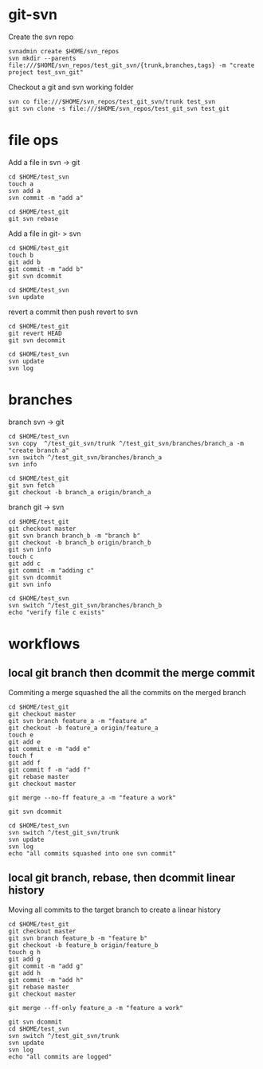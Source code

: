 # git-svn 

Create the svn repo
```
svnadmin create $HOME/svn_repos
svn mkdir --parents file:///$HOME/svn_repos/test_git_svn/{trunk,branches,tags} -m "create project test_svn_git"
```

Checkout a git and svn working folder
```
svn co file:///$HOME/svn_repos/test_git_svn/trunk test_svn
git svn clone -s file:///$HOME/svn_repos/test_git_svn test_git
```

# file ops
Add a file in svn -> git
```
cd $HOME/test_svn
touch a
svn add a
svn commit -m "add a"

cd $HOME/test_git
git svn rebase
```

Add a file in git- > svn
```
cd $HOME/test_git
touch b
git add b 
git commit -m "add b"
git svn dcommit 

cd $HOME/test_svn
svn update
```

revert a commit then push revert to svn
```
cd $HOME/test_git
git revert HEAD 
git svn decommit

cd $HOME/test_svn
svn update
svn log
```


# branches
branch svn -> git
```
cd $HOME/test_svn
svn copy  ^/test_git_svn/trunk ^/test_git_svn/branches/branch_a -m "create branch a"
svn switch ^/test_git_svn/branches/branch_a
svn info

cd $HOME/test_git
git svn fetch
git checkout -b branch_a origin/branch_a
```

branch git -> svn
```
cd $HOME/test_git
git checkout master
git svn branch branch_b -m "branch b"
git checkout -b branch_b origin/branch_b
git svn info
touch c
git add c 
git commit -m "adding c"
git svn dcommit
git svn info

cd $HOME/test_svn
svn switch ^/test_git_svn/branches/branch_b
echo "verify file c exists"
```

# workflows

## local git branch  then dcommit the merge commit 
Commiting a merge squashed the all the commits on the merged branch

```
cd $HOME/test_git
git checkout master
git svn branch feature_a -m "feature a"
git checkout -b feature_a origin/feature_a
touch e 
git add e 
git commit e -m "add e"
touch f 
git add f
git commit f -m "add f"
git rebase master
git checkout master
```

```
git merge --no-ff feature_a -m "feature a work"
```

```
git svn dcommit

cd $HOME/test_svn
svn switch ^/test_git_svn/trunk
svn update
svn log
echo "all commits squashed into one svn commit"
```


## local git branch, rebase, then dcommit linear history
Moving all commits to the target branch to create a linear history

```
cd $HOME/test_git
git checkout master
git svn branch feature_b -m "feature b"
git checkout -b feature_b origin/feature_b
touch g h
git add g
git commit -m "add g"
git add h 
git commit -m "add h"
git rebase master
git checkout master
```

```
git merge --ff-only feature_a -m "feature a work"
```

```
git svn dcommit
cd $HOME/test_svn
svn switch ^/test_git_svn/trunk
svn update
svn log
echo "all commits are logged"
```
